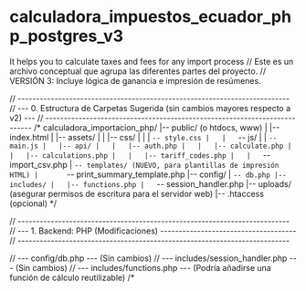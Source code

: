 # calculadora_impuestos_ecuador_php_postgres_v3
It helps you to calculate taxes and fees for any import process
// Este es un archivo conceptual que agrupa las diferentes partes del proyecto.
// VERSIÓN 3: Incluye lógica de ganancia e impresión de resúmenes.

// --------------------------------------------------------------------------
// --- 0. Estructura de Carpetas Sugerida (sin cambios mayores respecto a v2) ---
// --------------------------------------------------------------------------
/*
calculadora_importacion_php/
|-- public/ (o htdocs, www)
|   |-- index.html
|   |-- assets/
|   |   |-- css/
|   |   |   `-- style.css
|   |   `-- js/
|   |       `-- main.js
|   |-- api/
|   |   |-- auth.php
|   |   |-- calculate.php
|   |   |-- calculations.php
|   |   |-- tariff_codes.php
|   |   `-- import_csv.php
|   `-- templates/ (NUEVO, para plantillas de impresión HTML)
|       `-- print_summary_template.php
|-- config/
|   `-- db.php
|-- includes/
|   |-- functions.php
|   `-- session_handler.php
|-- uploads/ (asegurar permisos de escritura para el servidor web)
|-- .htaccess (opcional)
*/

// --------------------------------------------------------------------------
// --- 1. Backend: PHP (Modificaciones) -------------------------------------
// --------------------------------------------------------------------------

// --- config/db.php --- (Sin cambios)
// --- includes/session_handler.php --- (Sin cambios)
// --- includes/functions.php --- (Podría añadirse una función de cálculo reutilizable)
/*
